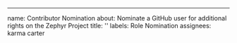 ---
name: Contributor Nomination
about: Nominate a GitHub user for additional rights on the Zephyr Project
title: ''
labels: Role Nomination
assignees: karma carter


